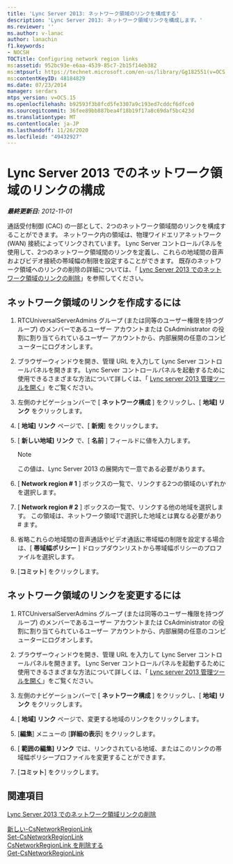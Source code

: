 ```yaml
---
title: 'Lync Server 2013: ネットワーク領域のリンクを構成する'
description: 'Lync Server 2013: ネットワーク領域リンクを構成します。'
ms.reviewer: ''
ms.author: v-lanac
author: lanachin
f1.keywords:
- NOCSH
TOCTitle: Configuring network region links
ms:assetid: 952bc93e-e6aa-4539-85c7-2b15f14eb382
ms:mtpsurl: https://technet.microsoft.com/en-us/library/Gg182551(v=OCS.15)
ms:contentKeyID: 48184829
ms.date: 07/23/2014
manager: serdars
mtps_version: v=OCS.15
ms.openlocfilehash: b92593f3b8fcd5fe3307a9c193ed7cddcf6dfce0
ms.sourcegitcommit: 36fee89bb887bea4f18b19f17a8c69daf5bc423d
ms.translationtype: MT
ms.contentlocale: ja-JP
ms.lasthandoff: 11/26/2020
ms.locfileid: "49432927"
---
```

# <a name="configuring-network-region-links-in-lync-server-2013"></a>Lync Server 2013 でのネットワーク領域のリンクの構成

<div data-xmlns="http://www.w3.org/1999/xhtml">

<div class="topic" data-xmlns="http://www.w3.org/1999/xhtml" data-msxsl="urn:schemas-microsoft-com:xslt" data-cs="https://msdn.microsoft.com/">

<div data-asp="https://msdn2.microsoft.com/asp">



</div>

<div id="mainSection">

<div id="mainBody">

<span> </span>

_**最終更新日:** 2012-11-01_

通話受付制御 (CAC) の一部として、2つのネットワーク領域間のリンクを構成することができます。 ネットワーク内の領域は、物理ワイドエリアネットワーク (WAN) 接続によってリンクされています。 Lync Server コントロールパネルを使用して、2つのネットワーク領域間のリンクを定義し、これらの地域間の音声およびビデオ接続の帯域幅の制限を設定することができます。 既存のネットワーク領域へのリンクの削除の詳細については、「 [Lync Server 2013 でのネットワーク領域のリンクの削除](lync-server-2013-deleting-network-region-links.md)」を参照してください。

<div>

## <a name="to-create-a-network-region-link"></a>ネットワーク領域のリンクを作成するには

1.  RTCUniversalServerAdmins グループ (または同等のユーザー権限を持つグループ) のメンバーであるユーザー アカウントまたは CsAdministrator の役割に割り当てられているユーザー アカウントから、内部展開の任意のコンピューターにログオンします。

2.  ブラウザーウィンドウを開き、管理 URL を入力して Lync Server コントロールパネルを開きます。 Lync Server コントロールパネルを起動するために使用できるさまざまな方法について詳しくは、「 [Lync server 2013 管理ツールを開く](lync-server-2013-open-lync-server-administrative-tools.md)」をご覧ください。

3.  左側のナビゲーションバーで [ **ネットワーク構成** ] をクリックし、[ **地域] リンク** をクリックします。

4.  [ **地域] リンク** ページで、[ **新規**] をクリックします。

5.  [ **新しい地域] リンク** で、[ **名前** ] フィールドに値を入力します。
    
    <div>
    

    > [!NOTE]  
    > この値は、Lync Server 2013 の展開内で一意である必要があります。

    
    </div>

6.  [ **Network region \# 1** ] ボックスの一覧で、リンクする2つの領域のいずれかを選択します。

7.  [ **Network region \# 2** ] ボックスの一覧で、リンクする他の地域を選択します。 この領域は、ネットワーク領域1で選択した地域とは異なる必要があり \# ます。

8.  省略これらの地域間の音声通話やビデオ通話に帯域幅の制限を設定する場合は、[ **帯域幅ポリシー** ] ドロップダウンリストから帯域幅ポリシーのプロファイルを選択します。

9.  [**コミット**] をクリックします。

</div>

<div>

## <a name="to-modify-a-network-region-link"></a>ネットワーク領域のリンクを変更するには

1.  RTCUniversalServerAdmins グループ (または同等のユーザー権限を持つグループ) のメンバーであるユーザー アカウントまたは CsAdministrator の役割に割り当てられているユーザー アカウントから、内部展開の任意のコンピューターにログオンします。

2.  ブラウザーウィンドウを開き、管理 URL を入力して Lync Server コントロールパネルを開きます。 Lync Server コントロールパネルを起動するために使用できるさまざまな方法について詳しくは、「 [Lync server 2013 管理ツールを開く](lync-server-2013-open-lync-server-administrative-tools.md)」をご覧ください。

3.  左側のナビゲーションバーで [ **ネットワーク構成** ] をクリックし、[ **地域] リンク** をクリックします。

4.  [ **地域] リンク** ページで、変更する地域のリンクをクリックします。

5.  [**編集**] メニューの [**詳細の表示**] をクリックします。

6.  [ **範囲の編集] リンク** では、リンクされている地域、またはこのリンクの帯域幅ポリシープロファイルを変更することができます。

7.  [**コミット**] をクリックします。

</div>

<div>

## <a name="see-also"></a>関連項目


[Lync Server 2013 でのネットワーク領域リンクの削除](lync-server-2013-deleting-network-region-links.md)  


[新しい-CsNetworkRegionLink](https://docs.microsoft.com/powershell/module/skype/New-CsNetworkRegionLink)  
[Set-CsNetworkRegionLink](https://docs.microsoft.com/powershell/module/skype/Set-CsNetworkRegionLink)  
[CsNetworkRegionLink を削除する](https://docs.microsoft.com/powershell/module/skype/Remove-CsNetworkRegionLink)  
[Get-CsNetworkRegionLink](https://docs.microsoft.com/powershell/module/skype/Get-CsNetworkRegionLink)  
  

</div>

</div>

<span> </span>

</div>

</div>

</div>
